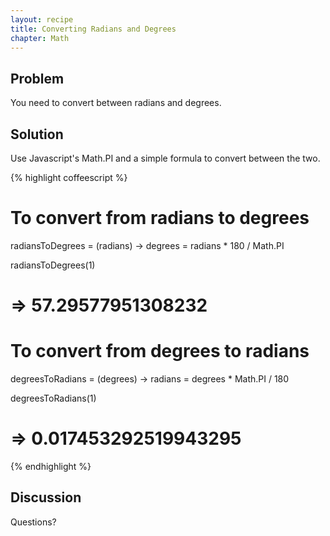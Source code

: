 ```yaml
---
layout: recipe
title: Converting Radians and Degrees
chapter: Math
---
```

## Problem

You need to convert between radians and degrees.

## Solution

Use Javascript's Math.PI and a simple formula to convert between the two.

{% highlight coffeescript %}
# To convert from radians to degrees
radiansToDegrees = (radians) ->
    degrees = radians * 180 / Math.PI

radiansToDegrees(1)
# => 57.29577951308232

# To convert from degrees to radians
degreesToRadians = (degrees) ->
    radians = degrees * Math.PI / 180

degreesToRadians(1)
# => 0.017453292519943295
{% endhighlight %}

## Discussion

Questions?
